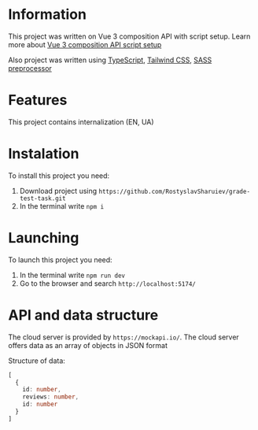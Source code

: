 # Information
This project was written on Vue 3 composition API with script setup. 
Learn more about [Vue 3 composition API script setup](https://vuejs.org/api/sfc-script-setup.html#script-setup)

Also project was written using [TypeScript](https://www.typescriptlang.org/), [Tailwind CSS](https://tailwindcss.com/), [SASS preprocessor](https://sass-lang.com/)

# Features
This project contains internalization (EN, UA)

# Instalation
To install this project you need:
1. Download project using `https://github.com/RostyslavSharuiev/grade-test-task.git`
2. In the terminal write `npm i`

# Launching
To launch this project you need:
1. In the terminal write `npm run dev`
2. Go to the browser and search `http://localhost:5174/`

# API and data structure
The cloud server is provided by `https://mockapi.io/`.
The cloud server offers data as an array of objects in JSON format

Structure of data:
```ts
[
  {
    id: number,
    reviews: number,
    id: number
  }
]
```
